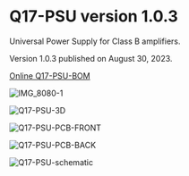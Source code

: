 # Q17-PSU version 1.0.3<br>

Universal Power Supply for Class B amplifiers.

Version 1.0.3 published on August 30, 2023.

<a href="https://audio.cyberkata.org/Q17-PSU-BOM.html">Online Q17-PSU-BOM</a><br>

![IMG_8080-1](https://github.com/stefaweb/Q17-Amplifier/assets/12907102/365bf9b0-dc3f-4a3c-9a13-fc9dd7f8cdfb)

![Q17-PSU-3D](https://github.com/stefaweb/Q17-Amplifier/assets/12907102/bdd63937-86c6-4c7b-84fe-3bd427d26625)

![Q17-PSU-PCB-FRONT](https://github.com/stefaweb/Q17-Amplifier/assets/12907102/0f92483e-66df-4cbd-83a9-1aacc5a8b874)

![Q17-PSU-PCB-BACK](https://github.com/stefaweb/Q17-Amplifier/assets/12907102/b233e47a-457b-47fc-bd8d-3f7b854acb88)

![Q17-PSU-schematic](https://github.com/stefaweb/Q17-Amplifier/assets/12907102/58f030c0-85bc-4d14-b430-058a69f7ca91)
